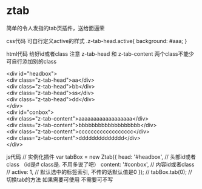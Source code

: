 # ztab
简单的令人发指的tab页插件，送给面逼荣

css代码 可自行定义active的样式
.z-tab-head.active{
  background: #aaa;
}

html代码 给好id或者class  注意 z-tab-head 和 z-tab-content 两个class不能少  可自行添加别的class
<div>&lt;div id=&quot;headbox&quot;&gt;</div>
  <div>&lt;div class=&quot;z-tab-head&quot;&gt;aa&lt;/div&gt;</div>
  <div>&lt;div class=&quot;z-tab-head&quot;&gt;bb&lt;/div&gt;</div>
  <div>&lt;div class=&quot;z-tab-head&quot;&gt;ss&lt;/div&gt;</div>
  <div>&lt;div class=&quot;z-tab-head&quot;&gt;dd&lt;/div&gt;</div>
<div>&lt;/div&gt;</div>
<div>&lt;div id=&quot;conbox&quot;&gt;</div>
  <div>&lt;div class=&quot;z-tab-content&quot;&gt;aaaaaaaaaaaaaaaaaa&lt;/div&gt;</div>
  <div>&lt;div class=&quot;z-tab-content&quot;&gt;bbbbbbbbbbbbbbbbbbb&lt;/div&gt;</div>
  <div>&lt;div class=&quot;z-tab-content&quot;&gt;cccccccccccccccccc&lt;/div&gt;</div>
  <div>&lt;div class=&quot;z-tab-content&quot;&gt;dddddddddddddd&lt;/div&gt;</div>
<div>&lt;/div&gt;</div>

js代码
// 实例化插件
var tabBox = new Ztab({
  head: '#headbox',	// 头部id或者class （id是#  class是. 不用多说了吧）
  content: '#conbox', // 内容id或者class 
  // active: 1,	// 默认选中的标签索引, 不传的话默认值是0
});
// tabBox.tab(0);	// 切换tab的方法 如果需要可使用 不需要可不写
